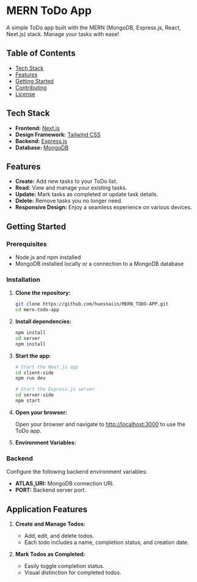# MERN ToDo App

A simple ToDo app built with the MERN (MongoDB, Express.js, React, Next.js) stack. Manage your tasks with ease!

## Table of Contents

- [Tech Stack](#tech-stack)
- [Features](#features)
- [Getting Started](#getting-started)
- [Contributing](#contributing)
- [License](#license)

## Tech Stack

- **Frontend:** [Next.js](https://nextjs.org/)
- **Design Framework:** [Tailwind CSS](https://tailwindcss.com/)
- **Backend:** [Express.js](https://expressjs.com/)
- **Database:** [MongoDB](https://www.mongodb.com/)

## Features

- **Create:** Add new tasks to your ToDo list.
- **Read:** View and manage your existing tasks.
- **Update:** Mark tasks as completed or update task details.
- **Delete:** Remove tasks you no longer need.
- **Responsive Design:** Enjoy a seamless experience on various devices.

## Getting Started

### Prerequisites

- Node.js and npm installed
- MongoDB installed locally or a connection to a MongoDB database

### Installation

1. **Clone the repository:**

   ```bash
   git clone https://github.com/huesnaiin/MERN_TODO-APP.git
   cd mern-todo-app
   ```

2. **Install dependencies:**

   ```bash
   npm install
   cd server
   npm install
   ```

3. **Start the app:**

   ```bash
   # Start the Next.js app
   cd client-side
   npm run dev

   # Start the Express.js server
   cd server-side
   npm start
   ```

4. **Open your browser:**

   Open your browser and navigate to [http://localhost:3000](http://localhost:3000) to use the ToDo app.
5. **Environment Variables:**

### Backend

Configure the following backend environment variables:

- **ATLAS_URI:** MongoDB connection URI.
- **PORT:** Backend server port.


## Application Features

1. **Create and Manage Todos:**
   - Add, edit, and delete todos.
   - Each todo includes a name, completion status, and creation date.

2. **Mark Todos as Completed:**
   - Easily toggle completion status.
   - Visual distinction for completed todos.
